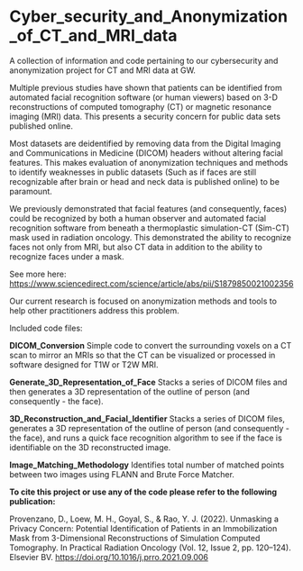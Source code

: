# Cyber_security_and_Anonymization_of_CT_and_MRI_data
A collection of information and code pertaining to our cybersecurity and anonymization project for CT and MRI data at GW. 

Multiple previous studies have shown that patients can be identified from automated facial recognition software (or human viewers) based on 3-D reconstructions of computed tomography (CT) or magnetic resonance imaging (MRI) data. This presents a security concern for public data sets published online. 

Most datasets are deidentified by removing data from the Digital Imaging and Communications in Medicine (DICOM) headers without altering facial features. This makes evaluation of anonymization techniques and methods to identify weaknesses in public datasets (Such as if faces are still recognizable after brain or head and neck data is published online) to be paramount. 

We previously demonstrated that facial features (and consequently, faces) could be recognized by both a human observer and automated facial recognition software from beneath a thermoplastic simulation-CT (Sim-CT) mask used in radiation oncology. This demonstrated the ability to recognize faces not only from MRI, but also CT data in addition to the ability to recognize faces under a mask. 

See more here: https://www.sciencedirect.com/science/article/abs/pii/S1879850021002356

Our current research is focused on anonymization methods and tools to help other practitioners address this problem. 

Included code files:

**DICOM_Conversion**
Simple code to convert the surrounding voxels on a CT scan to mirror an MRIs so that the CT can be visualized or processed in software designed for T1W or T2W MRI.

**Generate_3D_Representation_of_Face** 
Stacks a series of DICOM files and then generates a 3D representation of the outline of person (and consequently - the face). 

**3D_Reconstruction_and_Facial_Identifier**
 Stacks a series of DICOM files,  generates a 3D representation of the outline of person (and consequently - the face), and runs a quick face recognition algorithm to see if the face is identifiable on the 3D reconstructed image. 

**Image_Matching_Methodology** 
Identifies total number of matched points between two images using FLANN and Brute Force Matcher. 

**To cite this project or use any of the code please refer to the following publication:**


Provenzano, D., Loew, M. H., Goyal, S., & Rao, Y. J. (2022). Unmasking a Privacy Concern: Potential Identification of Patients in an Immobilization Mask from 3-Dimensional Reconstructions of Simulation Computed Tomography. In Practical Radiation Oncology (Vol. 12, Issue 2, pp. 120–124). Elsevier BV. https://doi.org/10.1016/j.prro.2021.09.006 
